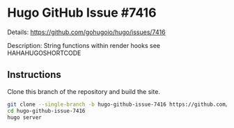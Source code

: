# Hugo GitHub Issue #7416

Details: <https://github.com/gohugoio/hugo/issues/7416>

Description: String functions within render hooks see HAHAHUGOSHORTCODE

## Instructions

Clone this branch of the repository and build the site.

```bash
git clone --single-branch -b hugo-github-issue-7416 https://github.com/jmooring/hugo-testing hugo-github-issue-7416
cd hugo-github-issue-7416
hugo server
```
